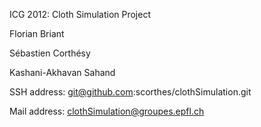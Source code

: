 ICG 2012: Cloth Simulation Project

Florian Briant

Sébastien Corthésy

Kashani-Akhavan Sahand

SSH address: git@github.com:scorthes/clothSimulation.git

Mail address: clothSimulation@groupes.epfl.ch
